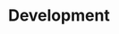 ---
title: "Development"
introduction: "Insight into where this design strategy came from and how it is implemented."
permalink: "about/development/"
layout: "development/page.html"
eleventyNavigation:
  key: Development
  parent: About
---